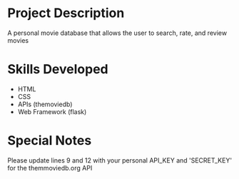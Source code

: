# Project Description
A personal movie database that allows the user to search, rate, and review movies

# Skills Developed
- HTML
- CSS
- APIs (themoviedb)
- Web Framework (flask)

# Special Notes
Please update lines 9 and 12 with your personal API_KEY and 'SECRET_KEY' for the themmoviedb.org API
